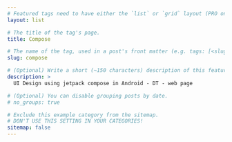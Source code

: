 ```yaml
---
# Featured tags need to have either the `list` or `grid` layout (PRO only).
layout: list

# The title of the tag's page.
title: Compose

# The name of the tag, used in a post's front matter (e.g. tags: [<slug>]).
slug: compose

# (Optional) Write a short (~150 characters) description of this featured tag.
description: >
  UI Design using jetpack compose in Android - DT - web page

# (Optional) You can disable grouping posts by date.
# no_groups: true

# Exclude this example category from the sitemap.
# DON'T USE THIS SETTING IN YOUR CATEGORIES!
sitemap: false
---
```

